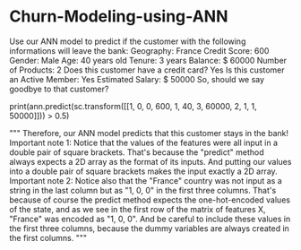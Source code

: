 # Churn-Modeling-using-ANN

Use our ANN model to predict if the customer with the following informations will leave the bank: 
Geography: France
Credit Score: 600
Gender: Male
Age: 40 years old
Tenure: 3 years
Balance: $ 60000
Number of Products: 2
Does this customer have a credit card? Yes
Is this customer an Active Member: Yes
Estimated Salary: $ 50000
So, should we say goodbye to that customer?

print(ann.predict(sc.transform([[1, 0, 0, 600, 1, 40, 3, 60000, 2, 1, 1, 50000]])) > 0.5)

"""
Therefore, our ANN model predicts that this customer stays in the bank!
Important note 1: Notice that the values of the features were all input in a double pair of square brackets. That's because the "predict" method always expects a 2D array as the format of its inputs. And putting our values into a double pair of square brackets makes the input exactly a 2D array.
Important note 2: Notice also that the "France" country was not input as a string in the last column but as "1, 0, 0" in the first three columns. That's because of course the predict method expects the one-hot-encoded values of the state, and as we see in the first row of the matrix of features X, "France" was encoded as "1, 0, 0". And be careful to include these values in the first three columns, because the dummy variables are always created in the first columns.
"""
